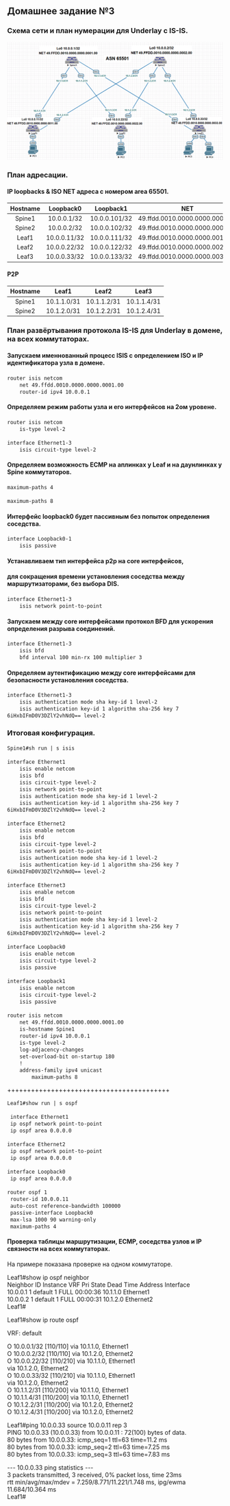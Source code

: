 ## Домашнее задание №3

### Схема сети и план нумерации для Underlay c IS-IS.

![](layout3-isis.png)

### План адресации.

#### IP loopbacks & ISO NET адреса c номером area 65501.  

| Hostname | Loopback0    | Loopback1     |              NET               |
| :------: | :-----------:|:-------------:|:-------------------------------:
|  Spine1  | 10.0.0.1/32  | 10.0.0.101/32 | 49.ffdd.0010.0000.0000.0001.00 |
|  Spine2  | 10.0.0.2/32  | 10.0.0.102/32 | 49.ffdd.0010.0000.0000.0002.00 |
|  Leaf1   | 10.0.0.11/32 | 10.0.0.111/32 | 49.ffdd.0010.0000.0000.0011.00 |
|  Leaf2   | 10.0.0.22/32 | 10.0.0.122/32 | 49.ffdd.0010.0000.0000.0022.00 |
|  Leaf3   | 10.0.0.33/32 | 10.0.0.133/32 | 49.ffdd.0010.0000.0000.0033.00 |

#### P2P

| Hostname |    Leaf1    |     Leaf2   |     Leaf3   |
| :------: | :----------:|:-----------:|:-----------:|
|  Spine1  | 10.1.1.0/31 | 10.1.1.2/31 | 10.1.1.4/31 |
|  Spine2  | 10.1.2.0/31 | 10.1.2.2/31 | 10.1.2.4/31 |
  
  
### План развёртывания протокола IS-IS для Underlay в домене, на всех коммутаторах.

#### Запускаем именнованный процесс ISIS с определением ISO и IP идентификатора узла в домене.

    router isis netcom 
        net 49.ffdd.0010.0000.0000.0001.00 
        router-id ipv4 10.0.0.1

#### Определяем режим работы узла и его интерфейсов на 2ом уровене.  

    router isis netcom 
        is-type level-2 

    interface Ethernet1-3 
        isis circuit-type level-2 
    
#### Определяем возможность ECMP на аплинках у Leaf и на даунлинках у Spine коммутаторов.

    maximum-paths 4

    maximum-paths 8

#### Интерфейс loopback0 будет пассивным без попыток определения соседства.

    interface Loopback0-1
        isis passive 

#### Устанавливаем тип интерфейса p2p на core интерфейсов,
#### для сокращения времени установления соседства между маршрутизаторами, без выбора DIS.  

    interface Ethernet1-3 
        isis network point-to-point 

#### Запускаем между core интерфейсами протокол BFD для ускорения определения разрыва соединений. 

    interface Ethernet1-3 
        isis bfd 
        bfd interval 100 min-rx 100 multiplier 3 

#### Определяем аутентификацию между core интерфейсами для безопасности установления соседства. 


    interface Ethernet1-3 
        isis authentication mode sha key-id 1 level-2 
        isis authentication key-id 1 algorithm sha-256 key 7 6iHxbIFmD0V3DZlY2vhNdQ== level-2 

### Итоговая конфигурация.

    Spine1#sh run | s isis 

    interface Ethernet1 
        isis enable netcom 
        isis bfd 
        isis circuit-type level-2 
        isis network point-to-point 
        isis authentication mode sha key-id 1 level-2 
        isis authentication key-id 1 algorithm sha-256 key 7 6iHxbIFmD0V3DZlY2vhNdQ== level-2  

    interface Ethernet2 
        isis enable netcom 
        isis bfd 
        isis circuit-type level-2 
        isis network point-to-point 
        isis authentication mode sha key-id 1 level-2 
        isis authentication key-id 1 algorithm sha-256 key 7 6iHxbIFmD0V3DZlY2vhNdQ== level-2 
 
    interface Ethernet3 
        isis enable netcom 
        isis bfd 
        isis circuit-type level-2 
        isis network point-to-point 
        isis authentication mode sha key-id 1 level-2 
        isis authentication key-id 1 algorithm sha-256 key 7 6iHxbIFmD0V3DZlY2vhNdQ== level-2 
    
    interface Loopback0 
        isis enable netcom 
        isis circuit-type level-2 
        isis passive 
    
    interface Loopback1 
        isis enable netcom 
        isis circuit-type level-2 
        isis passive 
    
    router isis netcom 
        net 49.ffdd.0010.0000.0000.0001.00 
        is-hostname Spine1 
        router-id ipv4 10.0.0.1 
        is-type level-2 
        log-adjacency-changes 
        set-overload-bit on-startup 180 
        ! 
        address-family ipv4 unicast 
            maximum-paths 8 
 
    

   
+++++++++++++++++++++++++++++++++++++++++  

    Leaf1#show run | s ospf  

     interface Ethernet1  
     ip ospf network point-to-point  
     ip ospf area 0.0.0.0  

    interface Ethernet2  
     ip ospf network point-to-point  
     ip ospf area 0.0.0.0  

    interface Loopback0  
     ip ospf area 0.0.0.0  

    router ospf 1  
     router-id 10.0.0.11  
     auto-cost reference-bandwidth 100000  
     passive-interface Loopback0  
     max-lsa 1000 90 warning-only  
     maximum-paths 4  
   
#### Проверка таблицы маршрутизации, ECMP, соседства узлов и IP связности на всех коммутаторах. 

На примере показана проверке на одном коммутаторе. 

Leaf1#show ip ospf neighbor  
Neighbor ID     Instance VRF      Pri State                  Dead Time   Address         Interface  
10.0.0.1        1        default  1   FULL                   00:00:36    10.1.1.0        Ethernet1  
10.0.0.2        1        default  1   FULL                   00:00:31    10.1.2.0        Ethernet2  
Leaf1#  

 Leaf1#show ip route ospf  
 
VRF: default  
 
 O        10.0.0.1/32 [110/110] via 10.1.1.0, Ethernet1  
 O        10.0.0.2/32 [110/110] via 10.1.2.0, Ethernet2  
 O        10.0.0.22/32 [110/210] via 10.1.1.0, Ethernet1  
                                 via 10.1.2.0, Ethernet2  
 O        10.0.0.33/32 [110/210] via 10.1.1.0, Ethernet1  
                                 via 10.1.2.0, Ethernet2  
 O        10.1.1.2/31 [110/200] via 10.1.1.0, Ethernet1  
 O        10.1.1.4/31 [110/200] via 10.1.1.0, Ethernet1  
 O        10.1.2.2/31 [110/200] via 10.1.2.0, Ethernet2  
 O        10.1.2.4/31 [110/200] via 10.1.2.0, Ethernet2  


Leaf1#ping 10.0.0.33 source 10.0.0.11 rep 3   
PING 10.0.0.33 (10.0.0.33) from 10.0.0.11 : 72(100) bytes of data.  
80 bytes from 10.0.0.33: icmp_seq=1 ttl=63 time=11.2 ms  
80 bytes from 10.0.0.33: icmp_seq=2 ttl=63 time=7.25 ms  
80 bytes from 10.0.0.33: icmp_seq=3 ttl=63 time=7.83 ms  
    
--- 10.0.0.33 ping statistics ---  
3 packets transmitted, 3 received, 0% packet loss, time 23ms  
rtt min/avg/max/mdev = 7.259/8.771/11.221/1.748 ms, ipg/ewma 11.684/10.364 ms  
Leaf1#  
